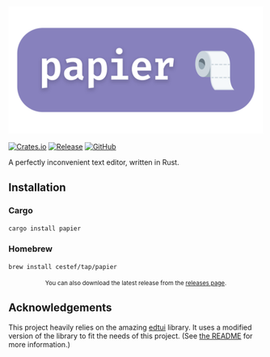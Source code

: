 <p align="center">
    <img src="assets/banner.png" alt="papier" />
</p>

[![Crates.io](https://img.shields.io/crates/v/papier)](https://crates.io/crates/rwalk)
[![Release](https://img.shields.io/github/v/release/cestef/papier)](https://github.com/cestef/rwalk/releases/latest)
[![GitHub](https://img.shields.io/github/license/cestef/papier)](LICENSE)


A perfectly inconvenient text editor, written in Rust.

## Installation

### Cargo

```sh
cargo install papier
```

### Homebrew

```sh
brew install cestef/tap/papier
```

<p align="center">
    <small>
        You can also download the latest release from the <a href="https://github.com/cestef/papier/releases">releases page</a>.
    </small>
    
</p>

## Acknowledgements

This project heavily relies on the amazing [edtui](https://github.com/preiter93/edtui) library. It uses a modified version of the library to fit the needs of this project. (See [the README](crates/edtui/README.md) for more information.)
